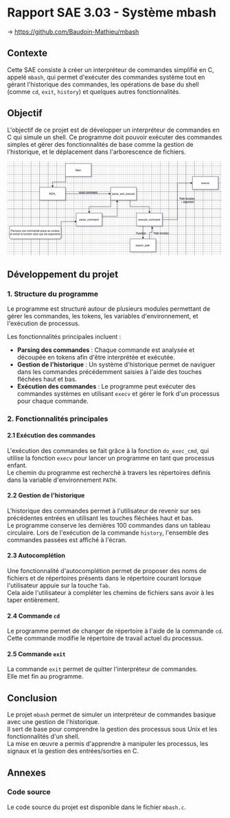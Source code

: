 
# Rapport SAE 3.03 - Système mbash
-> https://github.com/Baudoin-Mathieu/mbash

## Contexte

Cette SAE consiste à créer un interpréteur de commandes simplifié en C, appelé `mbash`, qui permet d'exécuter des commandes système tout en gérant l'historique des commandes, les opérations de base du shell (comme `cd`, `exit`, `history`) et quelques autres fonctionnalités.

## Objectif

L'objectif de ce projet est de développer un interpréteur de commandes en C qui simule un shell. Ce programme doit pouvoir exécuter des commandes simples et gérer des fonctionnalités de base comme la gestion de l'historique, et le déplacement dans l'arborescence de fichiers.

<img src="mbash.png" alt="drawing" width="500"/>

[//]: # (![Diagramme]&#40;mbash.png "Diagramme"&#41;)

## Développement du projet

### 1. Structure du programme

Le programme est structuré autour de plusieurs modules permettant de gérer les commandes, les tokens, les variables d'environnement, et l'exécution de processus.

Les fonctionnalités principales incluent :

- **Parsing des commandes** : Chaque commande est analysée et découpée en tokens afin d'être interprétée et exécutée.
- **Gestion de l'historique** : Un système d'historique permet de naviguer dans les commandes précédemment saisies à l'aide des touches fléchées haut et bas.
- **Exécution des commandes** : Le programme peut exécuter des commandes systèmes en utilisant `execv` et gérer le fork d'un processus pour chaque commande.

### 2. Fonctionnalités principales

#### 2.1 Exécution des commandes

L'exécution des commandes se fait grâce à la fonction `do_exec_cmd`, qui utilise la fonction `execv` pour lancer un programme en tant que processus enfant.  
Le chemin du programme est recherché à travers les répertoires définis dans la variable d'environnement `PATH`.

#### 2.2 Gestion de l'historique

L'historique des commandes permet à l'utilisateur de revenir sur ses précédentes entrées en utilisant les touches fléchées haut et bas.  
Le programme conserve les dernières 100 commandes dans un tableau circulaire. Lors de l'exécution de la commande `history`, l'ensemble des commandes passées est affiché à l'écran.

#### 2.3 Autocomplétion

Une fonctionnalité d'autocomplétion permet de proposer des noms de fichiers et de répertoires présents dans le répertoire courant lorsque l'utilisateur appuie sur la touche `Tab`.  
Cela aide l'utilisateur à compléter les chemins de fichiers sans avoir à les taper entièrement.

#### 2.4 Commande `cd`

Le programme permet de changer de répertoire à l'aide de la commande `cd`.  
Cette commande modifie le répertoire de travail actuel du processus.

#### 2.5 Commande `exit`

La commande `exit` permet de quitter l'interpréteur de commandes.  
Elle met fin au programme.

## Conclusion

Le projet `mbash` permet de simuler un interpréteur de commandes basique avec une gestion de l'historique.  
Il sert de base pour comprendre la gestion des processus sous Unix et les fonctionnalités d'un shell.  
La mise en œuvre a permis d'apprendre à manipuler les processus, les signaux et la gestion des entrées/sorties en C.

## Annexes

### Code source

Le code source du projet est disponible dans le fichier `mbash.c`.
